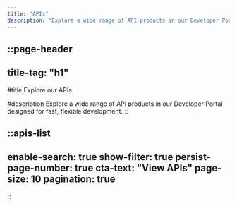 ```yaml
---
title: "APIs"
description: "Explore a wide range of API products in our Developer Portal designed for fast, flexible development."
---
```



::page-header
---
title-tag: "h1"
---
#title
Explore our APIs

#description
Explore a wide range of API products in our Developer Portal designed for fast, flexible development.
::

::apis-list
---
enable-search: true
show-filter: true
persist-page-number: true
cta-text: "View APIs"
page-size: 10
pagination: true
---
::
